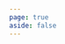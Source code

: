 ```yaml
---
page: true
aside: false
---
```

<script setup>
import { Page } from "@theojs/solis";
import { useData } from "vitepress";
const { theme } = useData();
const posts = theme.value.posts.slice(0,7);
</script>
<Page :posts="posts" :pageCurrent="1" :pagesNum="3" />